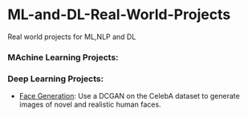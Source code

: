 # ML-and-DL-Real-World-Projects
Real world projects for ML,NLP and DL
### MAchine Learning Projects:

### Deep Learning Projects:
* [Face Generation](https://github.com/Nikhil-Pandarge/ML-and-DL-Real-World-Projects/tree/main/face_generation): Use a DCGAN on the CelebA dataset to generate images of novel and realistic human faces.
